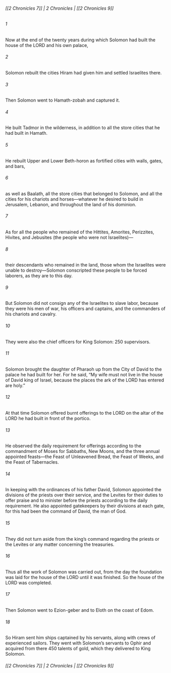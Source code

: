 ###### [[2 Chronicles 7]] | 2 Chronicles | [[2 Chronicles 9]]

###### 1
Now at the end of the twenty years during which Solomon had built the house of the LORD and his own palace,
###### 2
Solomon rebuilt the cities Hiram had given him and settled Israelites there.
###### 3
Then Solomon went to Hamath-zobah and captured it.
###### 4
He built Tadmor in the wilderness, in addition to all the store cities that he had built in Hamath.
###### 5
He rebuilt Upper and Lower Beth-horon as fortified cities with walls, gates, and bars,
###### 6
as well as Baalath, all the store cities that belonged to Solomon, and all the cities for his chariots and horses—whatever he desired to build in Jerusalem, Lebanon, and throughout the land of his dominion.
###### 7
As for all the people who remained of the Hittites, Amorites, Perizzites, Hivites, and Jebusites (the people who were not Israelites)—
###### 8
their descendants who remained in the land, those whom the Israelites were unable to destroy—Solomon conscripted these people to be forced laborers, as they are to this day.
###### 9
But Solomon did not consign any of the Israelites to slave labor, because they were his men of war, his officers and captains, and the commanders of his chariots and cavalry.
###### 10
They were also the chief officers for King Solomon: 250 supervisors.
###### 11
Solomon brought the daughter of Pharaoh up from the City of David to the palace he had built for her. For he said, “My wife must not live in the house of David king of Israel, because the places the ark of the LORD has entered are holy.”
###### 12
At that time Solomon offered burnt offerings to the LORD on the altar of the LORD he had built in front of the portico.
###### 13
He observed the daily requirement for offerings according to the commandment of Moses for Sabbaths, New Moons, and the three annual appointed feasts—the Feast of Unleavened Bread, the Feast of Weeks, and the Feast of Tabernacles.
###### 14
In keeping with the ordinances of his father David, Solomon appointed the divisions of the priests over their service, and the Levites for their duties to offer praise and to minister before the priests according to the daily requirement. He also appointed gatekeepers by their divisions at each gate, for this had been the command of David, the man of God.
###### 15
They did not turn aside from the king’s command regarding the priests or the Levites or any matter concerning the treasuries.
###### 16
Thus all the work of Solomon was carried out, from the day the foundation was laid for the house of the LORD until it was finished. So the house of the LORD was completed.
###### 17
Then Solomon went to Ezion-geber and to Eloth on the coast of Edom.
###### 18
So Hiram sent him ships captained by his servants, along with crews of experienced sailors. They went with Solomon’s servants to Ophir and acquired from there 450 talents of gold, which they delivered to King Solomon.

###### [[2 Chronicles 7]] | 2 Chronicles | [[2 Chronicles 9]]
